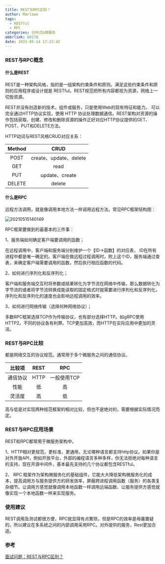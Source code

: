 ```yaml
---
title: REST与RPC区别？
author: Marlowe
tags:
  - RESTful
  - RPC
categories: 分布式&微服务
abbrlink: 60178
date: 2021-05-14 17:22:42
---
```


<!--more-->

### REST与RPC概念

#### 什么是REST

REST是一种架构风格，指的是一组架构约束条件和原则。满足这些约束条件和原则的应用程序或设计就是 RESTful。REST规范把所有内容都视为资源，网络上一切皆资源。

REST并没有创造新的技术，组件或服务，只是使用Web的现有特征和能力。 可以完全通过HTTP协议实现，使用 HTTP 协议处理数据通信。REST架构对资源的操作包括获取、创建、修改和删除资源的操作正好对应HTTP协议提供的GET、POST、PUT和DELETE方法。

HTTP动词与REST风格CRUD对应关系：

|Method|CRUD|
|:---:|:---:|
|POST|create、update、delete|
|GET|read|
|PUT|update、create|
|DELETE|delete|

#### 什么是RPC

远程方法调用，就是像调用本地方法一样调用远程方法。常见RPC框架结构图：

![20210515140149](http://marlowe.oss-cn-beijing.aliyuncs.com/img/20210515140149.png)


RPC框架要做到的最基本的三件事：

1、服务端如何确定客户端要调用的函数；

在远程调用中，客户端和服务端分别维护一个【ID->函数】的对应表， ID在所有进程中都是唯一确定的。客户端在做远程过程调用时，附上这个ID，服务端通过查表，来确定客户端需要调用的函数，然后执行相应函数的代码。

2、如何进行序列化和反序列化；

客户端和服务端交互时将参数或结果转化为字节流在网络中传输，那么数据转化为字节流的或者将字节流转换成能读取的固定格式时就需要进行序列化和反序列化，序列化和反序列化的速度也会影响远程调用的效率。

3、如何进行网络传输（选择何种网络协议）；

多数RPC框架选择TCP作为传输协议，也有部分选择HTTP。如gRPC使用HTTP2。不同的协议各有利弊。TCP更加高效，而HTTP在实际应用中更加的灵活。

### REST与RPC比较

都是网络交互的协议规范。通常用于多个微服务之间的通信协议。

|比较项|REST|RPC|
|:---:|:---:|:---:|
|通信协议|HTTP|一般使用TCP|
|性能|低|高|
|灵活度|高|低|

高与低是对实现两种规范框架的相对比较，但也不是绝对的，需要根据实际情况而定。

### REST与RPC应用场景

REST和RPC都常用于微服务架构中。

1、HTTP相对更规范，更标准，更通用，无论哪种语言都支持http协议。如果你是对外开放API，例如开放平台，外部的编程语言多种多样，你无法拒绝对每种语言的支持，现在开源中间件，基本最先支持的几个协议都包含RESTful。

2、 RPC 框架作为架构微服务化的基础组件，它能大大降低架构微服务化的成本，提高调用方与服务提供方的研发效率，屏蔽跨进程调用函数（服务）的各类复杂细节。让调用方感觉就像调用本地函数一样调用远端函数、让服务提供方感觉就像实现一个本地函数一样来实现服务。

### 使用建议

REST调用及测试都很方便，RPC就显得有点繁琐，但是RPC的效率是毋庸置疑的，所以建议在多系统之间的内部调用采用RPC。对外提供的服务，Rest更加合适。


### 参考

[面试问题：REST与RPC区别？](https://baijiahao.baidu.com/s?id=1617168792520937104&wfr=spider&for=pc)


